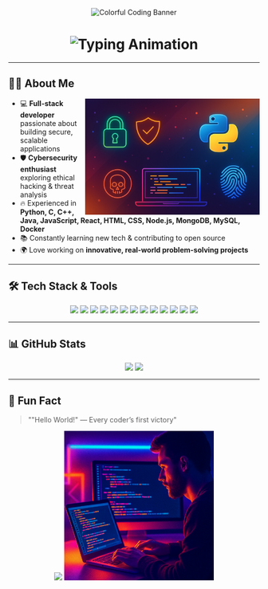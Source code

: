 <!-- Profile Banner -->
<p align="center">
  <img src="https://media.giphy.com/media/v1.Y2lkPTc5MGI3NjExYmc3ZXYwY2czY3dlcXZ1d2kxZ25tZDRwam51MWZpbzBibTV0N28weCZlcD12MV9naWZzX3NlYXJjaCZjdD1n/qgQUggAC3Pfv687qPC/giphy.gif" width="400" alt="Colorful Coding Banner"/>
</p>

<!-- Typing Animation -->
<h1 align="center">
  <img src="https://readme-typing-svg.herokuapp.com?font=Fira+Code&weight=700&size=28&pause=1000&color=FF6EC7&center=true&vCenter=true&width=700&lines=Python+Developer;Cybersecurity+Enthusiast;Always+Learning+New+Things+%F0%9F%9A%80" alt="Typing Animation" />
</h1>

---

## 👨‍💻 About Me  
<img align="right" alt="Coding" width="350" src="./asset/about.png" />

- 💻 **Full-stack developer** passionate about building secure, scalable applications  
- 🛡 **Cybersecurity enthusiast** exploring ethical hacking & threat analysis  
- 🔥 Experienced in **Python, C, C++, Java, JavaScript, React, HTML, CSS, Node.js, MongoDB, MySQL, Docker**  
- 📚 Constantly learning new tech & contributing to open source  
- 🌍 Love working on **innovative, real-world problem-solving projects**  

---

## 🛠 Tech Stack & Tools  
<p align="center">
  <img src="https://img.shields.io/badge/Python-3776AB?style=for-the-badge&logo=python&logoColor=white"/>
  <img src="https://img.shields.io/badge/C-00599C?style=for-the-badge&logo=c&logoColor=white"/>
  <img src="https://img.shields.io/badge/C++-00599C?style=for-the-badge&logo=cplusplus&logoColor=white"/>
  <img src="https://img.shields.io/badge/Java-007396?style=for-the-badge&logo=java&logoColor=white"/>
  <img src="https://img.shields.io/badge/JavaScript-F7E01D?style=for-the-badge&logo=javascript&logoColor=black"/>
  <img src="https://img.shields.io/badge/React-20232A?style=for-the-badge&logo=react&logoColor=61DAFB"/>
  <img src="https://img.shields.io/badge/HTML5-E34F26?style=for-the-badge&logo=html5&logoColor=white"/>
  <img src="https://img.shields.io/badge/CSS3-1572B6?style=for-the-badge&logo=css3&logoColor=white"/>
  <img src="https://img.shields.io/badge/Node.js-339933?style=for-the-badge&logo=nodedotjs&logoColor=white"/>
  <img src="https://img.shields.io/badge/MongoDB-4EA94B?style=for-the-badge&logo=mongodb&logoColor=white"/>
  <img src="https://img.shields.io/badge/MySQL-005C84?style=for-the-badge&logo=mysql&logoColor=white"/>
  <img src="https://img.shields.io/badge/Docker-2496ED?style=for-the-badge&logo=docker&logoColor=white"/>
  <img src="https://img.shields.io/badge/Linux-FCC624?style=for-the-badge&logo=linux&logoColor=black"/>
</p>

---

## 📊 GitHub Stats  
<p align="center">
  <img width="48%" src="https://github-readme-stats.vercel.app/api?username=VIVEK-ayarkad&show_icons=true" />
  <img width="48%" src="https://github-readme-streak-stats.herokuapp.com/?user=VIVEK-ayarkad" />
</p>

---

## 🎯 Fun Fact  
> ""Hello World!" — Every coder’s first victory"

<p align="center">
  <img src="https://media.giphy.com/media/v1.Y2lkPWVjZjA1ZTQ3MmNnYjJ2ejA2eHV3MzIwdWVzcm93N2g2ZG1kOG85enVjM3k3b2hhOCZlcD12MV9naWZzX3NlYXJjaCZjdD1n/VTtANKl0beDFQRLDTh/giphy.gif" width="300"/>
  <img src="./asset/vibe.png" width="300"/>
</p>
